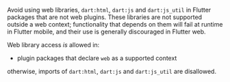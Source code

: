 Avoid using web libraries, `dart:html`, `dart:js` and 
`dart:js_util` in Flutter packages that are not web plugins. These libraries are 
not supported outside a web context; functionality that depends on them will
fail at runtime in Flutter mobile, and their use is generally discouraged in
Flutter web.

Web library access *is* allowed in:

* plugin packages that declare `web` as a supported context

otherwise, imports of `dart:html`, `dart:js` and  `dart:js_util` are disallowed.
